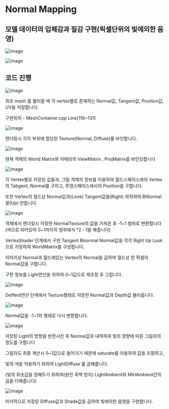 # Normal Mapping

## 모델 데이터의 입체감과 질감 구현(픽셀단위의 빛에의한 음영)

![image](https://github.com/KimDaeMins/Portfolio/assets/68540137/a25cc97d-155c-4b50-8f87-75ac544da3f0)

![image](https://github.com/KimDaeMins/Portfolio/assets/68540137/8dfd74c4-16a4-4b80-942c-cfc1aac7b01a)

## 코드 진행

![image](https://github.com/KimDaeMins/Portfolio/assets/68540137/aa5fc50b-bb03-4402-b89c-0bf9f54b69d9)

최초 mesh 를 불러올 때 각 vertex별로 존재하는 Normal값, Tangent값, Position값, UV을 저장합니다.

구현위치 - MeshContainer.cpp Line[118~131]

![image](https://github.com/KimDaeMins/Portfolio/assets/68540137/2b06ff76-a8e5-4ecb-83cd-b02a1c729f9a)

랜더링시 각각 부위에 할당된 Texture(Normal, Diffuse)를 바인합니다.

![image](https://github.com/KimDaeMins/Portfolio/assets/68540137/af45eaa6-221c-497d-ad3b-68580c5a0712)

현재 객체의 World Matrix와 카메라의 ViewMatrix , ProjMatrix를 바인딩합니다

![image](https://github.com/KimDaeMins/Portfolio/assets/68540137/a3241c07-ee3d-42bc-96e0-7695b72b6842)

각 Vertex별로 저장된 값들과, 그릴 객체의 정보를 이용하여 월드스페이스에의 Vertex의 Tabgent, Normal를 구하고, 투영스페이스에서의 Position을 구합니다.

또한 Vertex의 월드상 Normal값과(Look) Tangent값을(Right)  외적하여 BiNormal을(Up) 만듭니다.

![image](https://github.com/KimDaeMins/Portfolio/assets/68540137/34f15d46-d09f-4897-b177-48fa543d61d9)

객체에서 랜더링시 저장한 NormalTexture의 값을 가져온 후 -1~1 범위로 변환합니다 (색으로 되어있어 0~1까지의 범위에서 *2 - 1을 해줍니다)

VertexShader 단계에서 구한 Tangent Binormal Normal값을 각각 Right Up Look 으로 가정하여 WorldMatrix를 구성합니다.

이미지상 Normal과 월드에있는 Vertex의 Normal을 곱하여 월드상 한 픽셀의 Normal값을 구합니다.

구한 정보를 Light연산을 위하여 0~1값으로 재조정 후 그립니다.

![image](https://github.com/KimDaeMins/Portfolio/assets/68540137/fe5284d4-4c61-4542-a0a5-252c33fe9d40)

Defferd연산 단계에서 Texture형태로 저장한 Normal값과 Depth값 불러옵니다.

![image](https://github.com/KimDaeMins/Portfolio/assets/68540137/e08ac23b-0030-450b-8b3e-29817a7c5b85)

Normal값을 -1~1의 형태로 다시 변환합니다.

![image](https://github.com/KimDaeMins/Portfolio/assets/68540137/742a4132-328b-4693-a76b-cef3e8a78e70)

저장된 Light의 방향을 반전시킨 후 Normal값과 내적하여 빛의 영향에 따른 그림자의 정도를 구합니다

그림자도 최종 계산시 0~1값으로 들어가기 때문에 saturate를 이용하여 값을 조절하고,

빛의 색을 적용하기 위하여 LightDiffuse 를 곱해줍니다.

(빛의 최솟값을 정해두기 위하여(완전 흑백 방지) LightAmbient와 MtrlAmbient간의 곱을 더해줍니다)

![image](https://github.com/KimDaeMins/Portfolio/assets/68540137/2e104e57-f87c-436b-9e79-c7784f1673f3)

마지막으로 저장된 Diffuse값과 Shade값을 곱하여 빛에의한 음영을 구현합니다.

